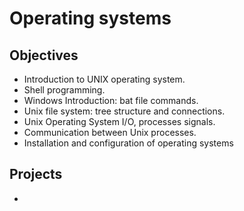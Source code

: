 # Operating systems
## Objectives
- Introduction to UNIX operating system.
- Shell programming.
- Windows Introduction: bat file commands.
- Unix file system: tree structure and connections.
- Unix Operating System I/O, processes signals.
- Communication between Unix processes.
- Installation and configuration of operating systems

## Projects
- 
